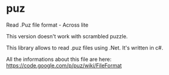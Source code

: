 puz
===

Read .Puz file format - Across lite

This version doesn't work with scrambled puzzle.

This library allows to read .puz files using .Net. It's written in c#.

All the informations about this file are here:
https://code.google.com/p/puz/wiki/FileFormat
